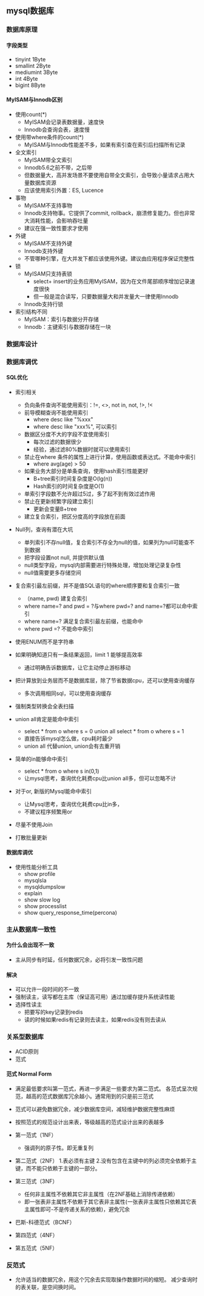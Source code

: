 ## mysql数据库

### 数据库原理
#### 字段类型
 * tinyint 1Byte
 * smallint 2Byte
 * mediumint 3Byte
 * int 4Byte
 * bigint 8Byte
 

#### MyISAM与Innodb区别
 * 使用count(*)
   + MyISAM会记录表数据量，速度快
   + Innodb会查询会表，速度慢
 * 使用带where条件的count(*)
   + MyISAM与Innodb性能差不多，如果有索引查在索引后扫描所有记录
 * 全文索引
   + MyISAM带全文索引
   + Innodb5.6之前不带，之后带
   + 但数据量大，高并发场景不要使用自带全文索引，会导致小量请求占用大量数据库资源
   + 应该使用索引外置：ES, Lucence
 * 事物
   + MyISAM不支持事物
   + Innodb支持物事。它提供了commit, rollback，崩溃修复能力。但也非常大消耗性能，会影响吞吐量
   + 建议在强一致性要求才使用
 * 外键
   + MyISAM不支持外键
   + Innodb支持外键
   + 不管哪种引擎，在大并发下都应该使用外键。建议由应用程序保证完整性
 * 锁
   + MyISAM只支持表锁
      - select+ insert的业务应用MyISAM，因为在文件尾部顺序增加记录速度很快
      - 但一般是混合读写，只要数据量大和并发量大一律使用Innodb
   + Innodb支持行锁 
 * 索引结构不同
   + MyISAM：索引与数据分开存储
   + Innodb：主键索引与数据存储在一块
 
### 数据库设计

### 数据库调优
#### SQL优化
 * 索引相关
   + 负向条件查询不能使用索引：!=, <>, not in, not, !>, !<
   + 前导模糊查询不能使用索引
        - where desc like "%xxx"
        - where desc like "xxx%", 可以索引
   + 数据区分度不大的字段不宜使用索引
        - 每次过滤的数据很少
        - 经验，通过滤80%数据时就可以使用索引
   + 禁止在where 条件的属性上进行计算，使用函数或表达式。不能命中索引
        - where avg(age) > 50
   + 如果业务大部分是单条查询，使用hash索引性能更好
        - B+tree索引时间复杂度是O(lg(n))
        - Hash索引的时间复杂度是O(1)
   + 单索引字段数不允许超过5过，多了起不到有效过滤作用
   + 禁止在更新频繁字段建立索引
        - 更新会变量B+tree
   + 建立复合索引，把区分度高的字段放在前面
        
 * Null列，查询有潜在大坑
   + 单列索引不存null值，复合索引不存全为null的值，如果列为null可能查不到数据
   + 把字段设置not null, 并提供默认值
   + null类型字段，mysql内部需要进行特殊处理，增加处理记录复杂性
   + null值需要更多存储空间
   
 * 复合索引最左前缀，并不是值SQL语句的where顺序要和复合索引一致
   + （name, pwd) 建复合索引
   + where name=? and pwd = ?与where pwd=? and name=?都可以命中索引
   + where name=? 满足复合索引最左前缀，也能命中
   + where pwd =? 不能命中索引
 * 使用ENUM而不是字符串
 * 如果明确知道只有一条结果返回，limit 1 能够提高效率
   + 通过明确告诉数据库，让它主动停止游标移动
 * 把计算放到业务层而不是数据库层，除了节省数据cpu，还可以使用查询缓存
   + 多次调用相同sql，可以使用查询缓存
 * 强制类型转换会全表扫描
 * union all肯定是能命中索引
   + select * from o where s = 0 union all select * from o where s = 1
   + 直接告诉mysql怎么做，cpu耗时最少
   + union all 代替union, union会有去重开销
 * 简单的in能够命中索引
   + select * from o where s in(0,1)
   + 让mysql思考，查询优化耗费cpu比union all多，但可以忽略不计
 * 对于or, 新版的Mysql能命中索引
   + 让Mysql思考，查询优化耗费cpu比in多，
   + 不建议程序频繁用or
 * 尽量不使用Join
 * 打散批量更新
 
#### 数据库调优
 * 使用性能分析工具
   + show profile
   + mysqlsla
   + mysqldumpslow
   + explain
   + show slow log
   + show processlist
   + show query_response_time(percona)

### 主从数据库一致性
#### 为什么会出现不一致
 * 主从同步有时延，任何数据冗余，必将引发一致性问题
 
#### 解决
 * 可以允许一段时间的不一致
 * 强制读主，读写都在主库（保证高可用）通过加缓存提升系统读性能
 * 选择性读主
   + 把要写的key记录到redis
   + 读的时候如果redis有记录则去读主，如果redis没有则去读从

### 关系型数据库
 * ACID原则
 * 范式
   
#### 范式 Normal Form
 * 满足最低要求叫第一范式，再进一步满足一些要求为第二范式。
 各范式呈次规范，越高的范式数据库冗余越小。通常用到的只是前三范式
 * 范式可以避免数据冗余，减少数据库空间，减轻维护数据完整性麻烦
 * 按照范式的规范设计出来表，等级越高的范式设计出来的表越多
 
 * 第一范式（1NF）
   + 强调列的原子性。即无重复列 
 * 第二范式（2NF）
   1.表必须有主键
   2.没有包含在主键中的列必须完全依赖于主键，而不能只依赖于主键的一部分。
 * 第三范式（3NF）
   + 任何非主属性不依赖其它非主属性（在2NF基础上消除传递依赖）
   + 即一张表非主属性不依赖于其它表非主属性(一张表非主属性只依赖其它表主属性即可-不是传递关系的依赖)，避免冗余
 * 巴斯-科德范式（BCNF）
 * 第四范式（4NF）
 * 第五范式（5NF）
 
### 反范式
 * 允许适当的数据冗余，用这个冗余去实现取操作数据时间的缩短。
 减少查询时的表关联，是空间换时间。
 